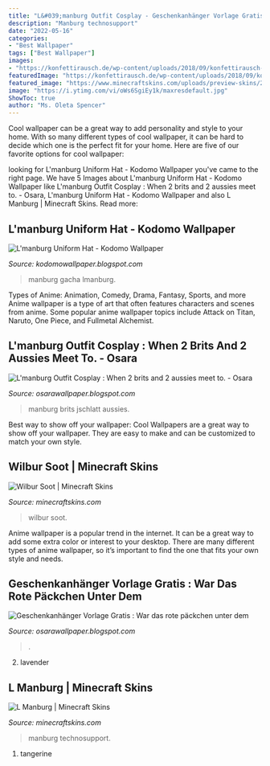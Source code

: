 ```yaml
---
title: "L&#039;manburg Outfit Cosplay - Geschenkanhänger Vorlage Gratis : War Das Rote Päckchen Unter Dem"
description: "Manburg technosupport"
date: "2022-05-16"
categories:
- "Best Wallpaper"
tags: ["Best Wallpaper"]
images:
- "https://konfettirausch.de/wp-content/uploads/2018/09/konfettirausch-blog-Geschenkanhänger-Letterpress-Buchstaben-19.jpg"
featuredImage: "https://konfettirausch.de/wp-content/uploads/2018/09/konfettirausch-blog-Geschenkanhänger-Letterpress-Buchstaben-19.jpg"
featured_image: "https://www.minecraftskins.com/uploads/preview-skins/2021/09/01/l-manburg-girl---technosupport--18812657.png?v422"
image: "https://i.ytimg.com/vi/oWs6SgiEy1k/maxresdefault.jpg"
ShowToc: true
author: "Ms. Oleta Spencer"
---
```



Cool wallpaper can be a great way to add personality and style to your home. With so many different types of cool wallpaper, it can be hard to decide which one is the perfect fit for your home. Here are five of our favorite options for cool wallpaper: 

	

		
looking for L&#039;manburg Uniform Hat - Kodomo Wallpaper you've came to the right page. We have 5 Images about L&#039;manburg Uniform Hat - Kodomo Wallpaper like L&#039;manburg Outfit Cosplay : When 2 brits and 2 aussies meet to. - Osara, L&#039;manburg Uniform Hat - Kodomo Wallpaper and also L Manburg | Minecraft Skins. Read more:
		
    
## L&#039;manburg Uniform Hat - Kodomo Wallpaper

<img loading=lazy src="https://i.ytimg.com/vi/oWs6SgiEy1k/maxresdefault.jpg" onerror="this.onerror=null;this.src='https://tse3.mm.bing.net/th?id=OIP.q0vBsC4Uid81oOHJY0ZTJgHaEK&amp;pid=15.1';" alt="L&#039;manburg Uniform Hat - Kodomo Wallpaper">

_Source: kodomowallpaper.blogspot.com_

>manburg gacha lmanburg. 

	

Types of Anime: Animation, Comedy, Drama, Fantasy, Sports, and more
Anime wallpaper is a type of art that often features characters and scenes from anime. Some popular anime wallpaper topics include Attack on Titan, Naruto, One Piece, and Fullmetal Alchemist.

    
## L&#039;manburg Outfit Cosplay : When 2 Brits And 2 Aussies Meet To. - Osara

<img loading=lazy src="https://inst-0.cdn.shockers.de/ku_cdn/out/pictures/master/product/1/hamburger-kleinkinderkostuem-cheeseburger-babykostuem-hamburger-toddler-costume-31366.jpg" onerror="this.onerror=null;this.src='https://tse3.mm.bing.net/th?id=OIP.P3XIO6MvjMI9P85NLB2RpQHaJO&amp;pid=15.1';" alt="L&#039;manburg Outfit Cosplay : When 2 brits and 2 aussies meet to. - Osara">

_Source: osarawallpaper.blogspot.com_

>manburg brits jschlatt aussies. 

	

Best way to show off your wallpaper:
Cool Wallpapers are a great way to show off your wallpaper. They are easy to make and can be customized to match your own style.

    
## Wilbur Soot | Minecraft Skins

<img loading=lazy src="https://www.minecraftskins.com/uploads/preview-skins/2021/01/19/wilbur-soot-in-a-wedding-dress-16422170.png?v422" onerror="this.onerror=null;this.src='https://tse3.mm.bing.net/th?id=OIP.tMfSCvahj7uPXyzrIIWI1AAAAA&amp;pid=15.1';" alt="Wilbur Soot | Minecraft Skins">

_Source: minecraftskins.com_

>wilbur soot. 

	

Anime wallpaper is a popular trend in the internet. It can be a great way to add some extra color or interest to your desktop. There are many different types of anime wallpaper, so it’s important to find the one that fits your own style and needs.

    
## Geschenkanhänger Vorlage Gratis : War Das Rote Päckchen Unter Dem

<img loading=lazy src="https://konfettirausch.de/wp-content/uploads/2018/09/konfettirausch-blog-Geschenkanhänger-Letterpress-Buchstaben-19.jpg" onerror="this.onerror=null;this.src='https://tse3.mm.bing.net/th?id=OIP.quRdv8qlfVRzzLrKRD5B6AHaLH&amp;pid=15.1';" alt="Geschenkanhänger Vorlage Gratis : War das rote päckchen unter dem">

_Source: osarawallpaper.blogspot.com_

>. 

	

2. lavender 

    
## L Manburg | Minecraft Skins

<img loading=lazy src="https://www.minecraftskins.com/uploads/preview-skins/2021/09/01/l-manburg-girl---technosupport--18812657.png?v422" onerror="this.onerror=null;this.src='https://tse3.mm.bing.net/th?id=OIP.CZhbpnpv2ht038hzab-44QAAAA&amp;pid=15.1';" alt="L Manburg | Minecraft Skins">

_Source: minecraftskins.com_

>manburg technosupport. 

	

1. tangerine 

